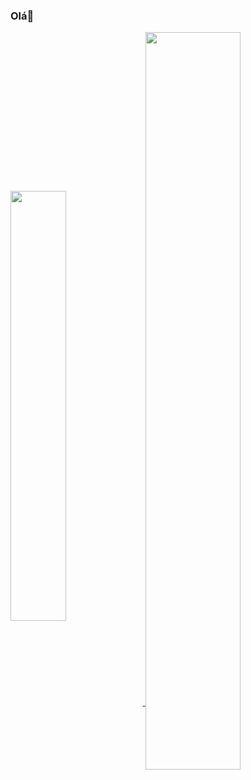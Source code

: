 ### Olá👋


<a href="https://github.com/anuraghazra/convoychat">
  <img width="42%"align="center" src="https://github-readme-stats.vercel.app/api?username=MatheusJoelho&show_icons=true&theme=radical" />
</a>
<a href="https://github.com/anuraghazra/github-readme-stats">
  <img width="55%"align="center" context.lineWidth = 20;  src="https://github-readme-stats.vercel.app/api/top-langs/?username=MatheusJoelho&layout=compact&theme=radical" />
</a>
